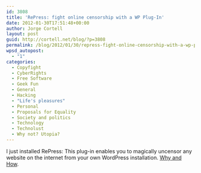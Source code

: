 ```yaml
---
id: 3808
title: 'RePress: fight online censorship with a WP Plug-In'
date: 2012-01-30T17:51:48+00:00
author: Jorge Cortell
layout: post
guid: http://cortell.net/blog/?p=3808
permalink: /blog/2012/01/30/repress-fight-online-censorship-with-a-wp-plug-in/
wpsd_autopost:
  - "1"
categories:
  - Copyfight
  - CyberRights
  - Free Software
  - Geek Fun
  - General
  - Hacking
  - "Life's pleasures"
  - Personal
  - Proposals for Equality
  - Society and politics
  - Technology
  - Technolust
  - Why not? Utopia?
---
```

I just installed RePress: This plug-in enables you to magically uncensor any website on the internet from your own WordPress installation. <a title="https://all4xs.net/why/" href="https://all4xs.net/why/" target="_blank">Why and How</a>.